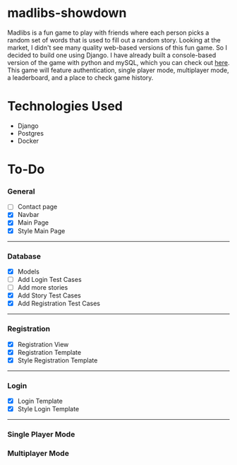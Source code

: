 # madlibs-showdown
Madlibs is a fun game to play with friends where each person picks a random set of words that is used to fill out a random story. 
Looking at the market, I didn't see many quality web-based versions of this fun game. 
So I decided to build one using Django.
I have already built a console-based version of the game with python and mySQL, which you can check out [here](https://github.com/DejunJackson/Madlibs).
This game will feature authentication, single player mode, multiplayer mode, a leaderboard, and a place to check game history.

# Technologies Used
- Django
- Postgres
- Docker

# To-Do

### General

- [ ] Contact page
- [x] Navbar
- [x] Main Page
- [x] Style Main Page
---
### Database

- [x] Models
- [ ] Add Login Test Cases
- [ ] Add more stories
- [x] Add Story Test Cases
- [x] Add Registration Test Cases
---

### Registration

- [x] Registration View
- [x] Registration Template
- [x] Style Registration Template
---
### Login

- [x] Login Template
- [x] Style Login Template
---
### Single Player Mode

### Multiplayer Mode




